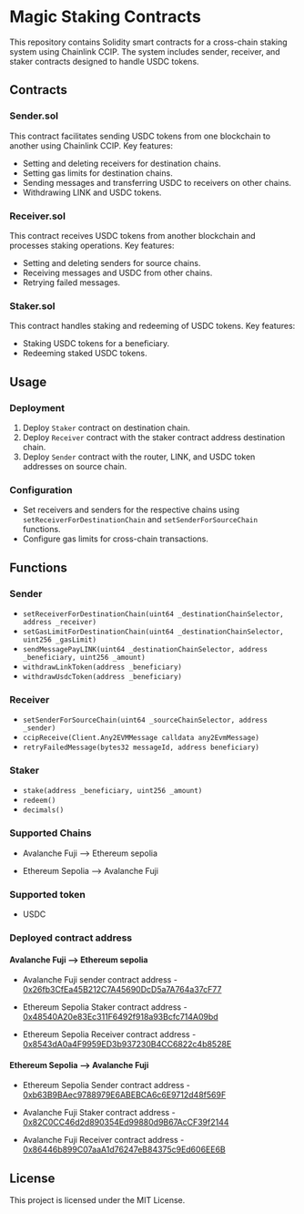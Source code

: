 # Magic Staking Contracts

This repository contains Solidity smart contracts for a cross-chain staking system using Chainlink CCIP. The system includes sender, receiver, and staker contracts designed to handle USDC tokens.

## Contracts

### Sender.sol
This contract facilitates sending USDC tokens from one blockchain to another using Chainlink CCIP. Key features:
- Setting and deleting receivers for destination chains.
- Setting gas limits for destination chains.
- Sending messages and transferring USDC to receivers on other chains.
- Withdrawing LINK and USDC tokens.

### Receiver.sol
This contract receives USDC tokens from another blockchain and processes staking operations. Key features:
- Setting and deleting senders for source chains.
- Receiving messages and USDC from other chains.
- Retrying failed messages.

### Staker.sol
This contract handles staking and redeeming of USDC tokens. Key features:
- Staking USDC tokens for a beneficiary.
- Redeeming staked USDC tokens.

## Usage

### Deployment
1. Deploy `Staker` contract on destination chain.
2. Deploy `Receiver` contract with the staker contract address destination chain.
3. Deploy `Sender` contract with the router, LINK, and USDC token addresses on source chain.

### Configuration
- Set receivers and senders for the respective chains using `setReceiverForDestinationChain` and `setSenderForSourceChain` functions.
- Configure gas limits for cross-chain transactions.

## Functions

### Sender
- `setReceiverForDestinationChain(uint64 _destinationChainSelector, address _receiver)`
- `setGasLimitForDestinationChain(uint64 _destinationChainSelector, uint256 _gasLimit)`
- `sendMessagePayLINK(uint64 _destinationChainSelector, address _beneficiary, uint256 _amount)`
- `withdrawLinkToken(address _beneficiary)`
- `withdrawUsdcToken(address _beneficiary)`

### Receiver
- `setSenderForSourceChain(uint64 _sourceChainSelector, address _sender)`
- `ccipReceive(Client.Any2EVMMessage calldata any2EvmMessage)`
- `retryFailedMessage(bytes32 messageId, address beneficiary)`

### Staker
- `stake(address _beneficiary, uint256 _amount)`
- `redeem()`
- `decimals()`

### Supported Chains

- Avalanche Fuji —> Ethereum sepolia

- Ethereum Sepolia —> Avalanche Fuji

### Supported token 

- USDC

### Deployed contract address

#### Avalanche Fuji —> Ethereum sepolia

- Avalanche Fuji sender contract address - [0x26fb3CfEa45B212C7A45690DcD5a7A764a37cF77](https://testnet.snowtrace.io/address/0x26fb3CfEa45B212C7A45690DcD5a7A764a37cF77)

- Ethereum Sepolia Staker contract address  - [0x48540A20e83Ec311F6492f918a93Bcfc714A09bd](https://sepolia.etherscan.io/address/0x48540A20e83Ec311F6492f918a93Bcfc714A09bd)

- Ethereum Sepolia Receiver contract address - [0x8543dA0a4F9959ED3b937230B4CC6822c4b8528E](https://sepolia.etherscan.io/address/0x8543dA0a4F9959ED3b937230B4CC6822c4b8528E)

#### Ethereum Sepolia —> Avalanche Fuji

- Ethereum Sepolia Sender contract address - [0xb63B9BAec9788979E6ABEBCA6c6E9712d48f569F](https://sepolia.etherscan.io/address/0xb63B9BAec9788979E6ABEBCA6c6E9712d48f569F)

- Avalanche Fuji Staker contract address - [0x82C0CC46d2d890354Ed99880d9B67AcCF39f2144](https://testnet.snowtrace.io/token/0x82C0CC46d2d890354Ed99880d9B67AcCF39f2144?chainId=43113)

- Avalanche Fuji Receiver contract address - [0x86446b899C07aaA1d76247eB84375c9Ed606EE6B](https://testnet.snowtrace.io/address/0x86446b899C07aaA1d76247eB84375c9Ed606EE6B)

## License
This project is licensed under the MIT License.
